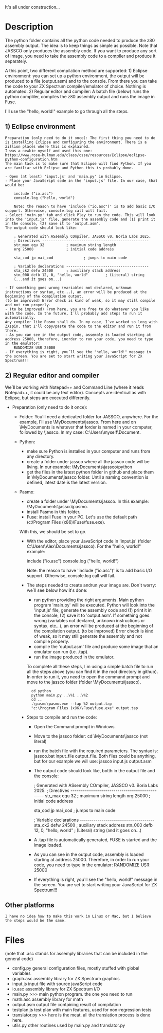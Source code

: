 It's all under construction...

# Description
The python folder contains all the python code needed to produce the z80 assembly output. The idea is to keep things as simple as possible. Note that JASSCO only produces the assembly code. If you want to produce any sort of image, you need to take the assembly code to a compiler and produce it separately.

A this point, two different compilation method are supported:
    1) Eclipse environment: you can set up a python environment, the output will be produced to a file (output.asm) and to the console. From there you can take the code to your ZX Spectrum compiler/emulator of choice. Nothing is automated.
    2) Regular editor and compiler: A batch file (below) runs the python compliler, compiles the z80 assembly output and runs the image in Fuse.

I´ll use the "hello, world!" example to go through all the steps.

## 1) Eclipse environment

    Preparation (only need to do it once): The first thing you need to do is installing Eclipse and configuring the environment. There is a zillion places where this is explained. 
    I was a newbie myself and used this one:
    https://www.rose-hulman.edu/class/csse/resources/Eclipse/eclipse-python-configuration.htm
    The main task is to make sure that Eclipse will find Python. If you are familiar with Eclipse and Python this is probably done.
    
    - Open (at least) 'input.js' and 'main.py' in Eclipse.
    - Place your JavaScript code in the 'input.js' file. In our case, that would be:

        include ("io.asc")
        console.log ("hello, world")

        Note: the reason to have 'include ("io.asc")' is to add basic I/O support. Otherwise, console.log call will fail.
    - Select 'main.py' tab and click Play to run the code. This will look into the 'input.js' file, generate the assembly code and (1) print it in the console, (2) save it to 'output.asm'.
    The output code should look like:

        ; Generated with ASsembly COmpiler, JASSCO v0. Boria Labs 2025.
        ; Directives -------------------------------------------------
        str_max equ 32          ; maximum string length
        org 25000               ; initial code address

        sta_cod jp mai_cod              ; jumps to main code

        ; Variable declarations --------------------------------------
        sta_ck2 defw 24500      ; auxiliary stack address
        stn_000 defb 12, 0, "hello, world"        ; (Literal) string
        (...and it goes on...)

    - If something goes wrong (variables not declared, unknown instructions or syntax, etc...), an error will be produced at the beginning of the compilation output. 
    (to be improved) Error check is kind of weak, so it may still compile and not run properly.
    - (to be improved) From here, you are free to do whatever you like with the code. In the future, I´ll probably add steps to run it automatically. 
    Any compiler like Pasmo shall do. In my case, I´ve worked so long with ZXspin, that I'll copy/paste the code to the editor and run it from there.
    - As you can see in the output code, assembly is loaded starting at address 25000, therefore, inorder to run your code, you need to type in the emulator:
        RANDOMIZE USR 25000
    - If everything is right, you´ll see the "hello, world!" message in the screen. You are set to start writing your JavaScript for ZX Spectrum!!!


## 2) Regular editor and compiler

We´ll be working with Notepad++ and Command Line (where it reads Notepad++, it could be any text editor). Concepts are identical as with Eclipse, but steps are executed differently.
- Preparation (only need to do it once):
  - Folder: You'll need a dedicated folder for JASSCO, anywhere. For the example, I´ll use \\MyDocuments\jassco. From here and on \\MyDocuments is whatever that forder is named in your computer, followed by \jassco. In my case: C:\Users\myself\Document.
  - Python: 
    - make sure Python is installed in your computer and runs from any directory.
    - create a folder under jassco where all the jassco code will be living. In our example: \\MyDocuments\jassco\python
    - get the files in the latest python folder in github and place them in \\MyDocuments\jassco folder. Until a naming convention is defined, latest date is the latest version.
  - Pasmo: 
    - create a folder under \\MyDocuments\jassco. In this example: \\MyDocuments\jassco\pasmo. 
    - install Pasmo in this folder.
    - Fuse: install Fuse in your PC. Let's use the default path (c:\Program Files (x86)\Fuse\fuse.exe).

    With this, we should be set to go.

    - With the editor, place your JavaScript code in 'input.js' (folder C:\Users\Alex\Documents\jassco). For the "hello, world!" example:

        include ("io.asc")
        console.log ("hello, world!")

        Note: the reason to have 'include ("io.asc")' is to add basic I/O support. Otherwise, console.log call will fail.

    - The steps needed to create andrun your image are. Don´t worry: we´ll see below how it's done:
        - run python providing the right arguments. Main python program 'main.py' will be executed. 
        Python will look into the 'input.js' file, generate the assembly code and (1) print it in the console, (2) save it to 'output.asm'.
        If something goes wrong (variables not declared, unknown instructions or syntax, etc...), an error will be produced at the beginning of the compilation output. 
        (to be improved) Error check is kind of weak, so it may still generate the assembly and not compile properly.
        - compile the 'output.asm' file and produce some image that an emulator can run (i.e. .tap).
        - run the image produced in the emulator.

        To complete all these steps, I´m using a simple batch file to run all the steps above (you can find it in the root directory in github). 
        In order to run it, you need to open the command prompt and move to the jassco folder (folder \\MyDocuments\jassco).

            cd python
            python main.py ..\%1 ..\%2
            cd ..
            .\pasmo\pasmo.exe --tap %2 output.tap
            "c:\Program Files (x86)\Fuse\fuse.exe" output.tap

    - Steps to compile and run the code:
        - Open the Command prompt in Windows.
        - Move to the jassco folder:
            cd \\MyDocuments\jassco (not literal)
        - run the batch file with the required parameters. The syntax is: jassco.bat input_file output_file. Both files could be anything, but for our example we will use:
            jassco input.js output.asm

        - The output code should look like, botth in the output file and the console:

            ; Generated with ASsembly COmpiler, JASSCO v0. Boria Labs 2025.
            ; Directives -------------------------------------------------
            str_max equ 32          ; maximum string length
            org 25000               ; initial code address
    
            sta_cod jp mai_cod      ; jumps to main code
    
            ; Variable declarations --------------------------------------
            sta_ck2 defw 24500      ; auxiliary stack address
            stn_000 defb 12, 0, "hello, world"        ; (Literal) string
            (and it goes on...)

        - A .tap file is automatically generated, FUSE is started and the image loaded.
        - As you can see in the output code, assembly is loaded starting at address 25000. Therefore, in order to run your code, you need to type in the emulator:
            RANDOMIZE USR 25000
        - If everything is right, you´ll see the "hello, world!" message in the screen. You are set to start writing your JavaScript for ZX Spectrum!!!

## Other platforms

    I have no idea how to make this work in Linux or Mac, but I believe the steps would be the same.


# Files
(note that .asc stands for assemply libraries that can be included in the general code)

* config.py      general configuration files, mostly stuffed with global variables
* graph.asc      assembly library for ZX Spectrum graphics
* input.js       input file with source javaScript code
* io.asc         assembly library for ZX Spectrum I/O
* main.py        >>> main python program. the one you need to run
* math.asc       assembly library for math
* output.asm     output file containing result of compilation
* testplan.js    test plan with main features, used for non-regression tests
* translator.py  >>> here is the meat. all the translation process is done here.
* utils.py       other routines used by main.py and translator.py
